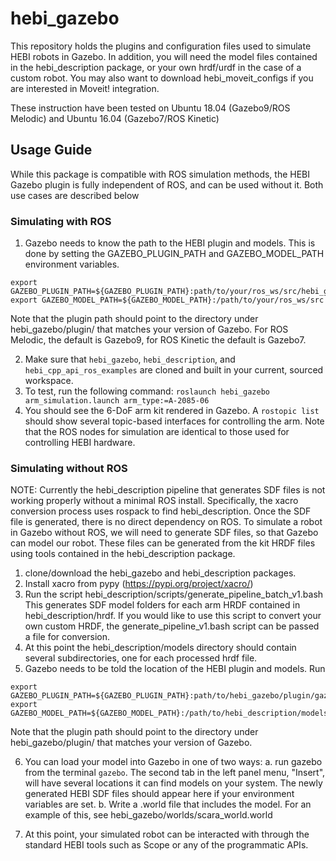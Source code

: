# hebi_gazebo

This repository holds the plugins and configuration files used to simulate HEBI robots in Gazebo.
In addition, you will need the model files contained in the hebi_description package, or your own hrdf/urdf in the case of a custom robot.
You may also want to download hebi_moveit_configs if you are interested in Moveit! integration.

These instruction have been tested on Ubuntu 18.04 (Gazebo9/ROS Melodic) and Ubuntu 16.04 (Gazebo7/ROS Kinetic)

## Usage Guide
While this package is compatible with ROS simulation methods, the HEBI Gazebo plugin is fully independent of ROS, and can be used without it. Both use cases are described below

### Simulating with ROS
1. Gazebo needs to know the path to the HEBI plugin and models. This is done by setting the GAZEBO_PLUGIN_PATH and GAZEBO_MODEL_PATH environment variables.
```
export GAZEBO_PLUGIN_PATH=${GAZEBO_PLUGIN_PATH}:path/to/your/ros_ws/src/hebi_gazebo/plugin/gazebo9
export GAZEBO_MODEL_PATH=${GAZEBO_MODEL_PATH}:/path/to/your/ros_ws/src
```
Note that the plugin path should point to the directory under hebi_gazebo/plugin/ that matches your version of Gazebo. For ROS Melodic, the default is Gazebo9, for ROS Kinetic the default is Gazebo7.

2. Make sure that `hebi_gazebo`, `hebi_description`, and `hebi_cpp_api_ros_examples` are cloned and built in your current, sourced workspace.
3. To test, run the following command:
`roslaunch hebi_gazebo arm_simulation.launch arm_type:=A-2085-06`
4. You should see the 6-DoF arm kit rendered in Gazebo. A `rostopic list` should show several topic-based interfaces for controlling the arm.
Note that the ROS nodes for simulation are identical to those used for controlling HEBI hardware.

### Simulating without ROS
NOTE: Currently the hebi_description pipeline that generates SDF files is not working properly without a minimal ROS install. Specifically, the xacro conversion process uses rospack to find hebi_description. Once the SDF file is generated, there is no direct dependency on ROS.
To simulate a robot in Gazebo without ROS, we will need to generate SDF files, so that Gazebo can model our robot. These files can be generated from the kit HRDF files using tools contained in the hebi_description package.
1. clone/download the hebi_gazebo and hebi_description packages.
2. Install xacro from pypy (https://pypi.org/project/xacro/)
3. Run the script hebi_description/scripts/generate_pipeline_batch_v1.bash
This generates SDF model folders for each arm HRDF contained in hebi_description/hrdf.
If you would like to use this script to convert your own custom HRDF, the generate_pipeline_v1.bash script can be passed a file for conversion.
4. At this point the hebi_description/models directory should contain several subdirectories, one for each processed hrdf file.
5. Gazebo needs to be told the location of the HEBI plugin and models. Run
```
export GAZEBO_PLUGIN_PATH=${GAZEBO_PLUGIN_PATH}:path/to/hebi_gazebo/plugin/gazebo9
export GAZEBO_MODEL_PATH=${GAZEBO_MODEL_PATH}:/path/to/hebi_description/models
```
Note that the plugin path should point to the directory under hebi_gazebo/plugin/ that matches your version of Gazebo.

6. You can load your model into Gazebo in one of two ways:
a. run gazebo from the terminal `gazebo`.
The second tab in the left panel menu, "Insert", will have several locations it can find models on your system.
The newly generated HEBI SDF files should appear here if your environment variables are set.
b. Write a .world file that includes the model. For an example of this, see hebi_gazebo/worlds/scara_world.world

7. At this point, your simulated robot can be interacted with through the standard HEBI tools such as Scope or any of the programmatic APIs.
